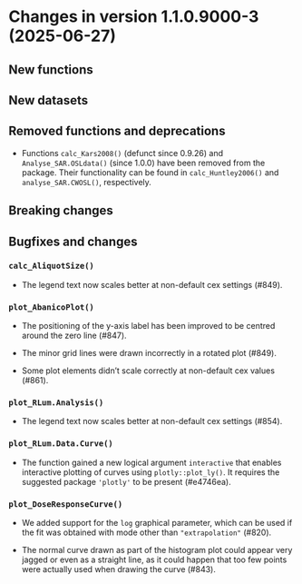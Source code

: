 




<!-- NEWS.md was auto-generated by NEWS.Rmd. Please DO NOT edit by hand!-->

# Changes in version 1.1.0.9000-3 (2025-06-27)

## New functions

## New datasets

## Removed functions and deprecations

- Functions `calc_Kars2008()` (defunct since 0.9.26) and
  `Analyse_SAR.OSLdata()` (since 1.0.0) have been removed from the
  package. Their functionality can be found in `calc_Huntley2006()` and
  `analyse_SAR.CWOSL()`, respectively.

## Breaking changes

## Bugfixes and changes

### `calc_AliquotSize()`

- The legend text now scales better at non-default cex settings (#849).

### `plot_AbanicoPlot()`

- The positioning of the y-axis label has been improved to be centred
  around the zero line (#847).

- The minor grid lines were drawn incorrectly in a rotated plot (#849).

- Some plot elements didn’t scale correctly at non-default cex values
  (#861).

### `plot_RLum.Analysis()`

- The legend text now scales better at non-default cex settings (#854).

### `plot_RLum.Data.Curve()`

- The function gained a new logical argument `interactive` that enables
  interactive plotting of curves using `plotly::plot_ly()`. It requires
  the suggested package `'plotly'` to be present (#e4746ea).

### `plot_DoseResponseCurve()`

- We added support for the `log` graphical parameter, which can be used
  if the fit was obtained with mode other than `"extrapolation"` (#820).

- The normal curve drawn as part of the histogram plot could appear very
  jagged or even as a straight line, as it could happen that too few
  points were actually used when drawing the curve (#843).
